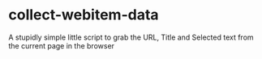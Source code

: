 # collect-webitem-data
A stupidly simple little script to grab the URL, Title and Selected text from the current page in the browser
